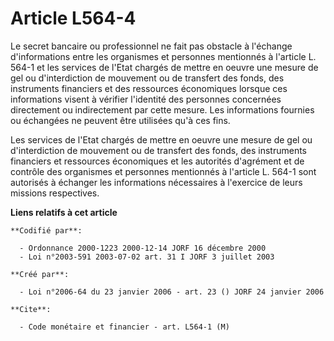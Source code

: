 # Article L564-4

Le secret bancaire ou professionnel ne fait pas obstacle à l'échange d'informations entre les organismes et personnes
mentionnés à l'article L. 564-1 et les services de l'Etat chargés de mettre en oeuvre une mesure de gel ou d'interdiction de
mouvement ou de transfert des fonds, des instruments financiers et des ressources économiques lorsque ces informations visent
à vérifier l'identité des personnes concernées directement ou indirectement par cette mesure. Les informations fournies ou
échangées ne peuvent être utilisées qu'à ces fins.

Les services de l'Etat chargés de mettre en oeuvre une mesure de gel ou d'interdiction de mouvement ou de transfert des
fonds, des instruments financiers et ressources économiques et les autorités d'agrément et de contrôle des organismes et
personnes mentionnés à l'article L. 564-1 sont autorisés à échanger les informations nécessaires à l'exercice de leurs
missions respectives.

**Liens relatifs à cet article**

	**Codifié par**:

	  - Ordonnance 2000-1223 2000-12-14 JORF 16 décembre 2000
	  - Loi n°2003-591 2003-07-02 art. 31 I JORF 3 juillet 2003

	**Créé par**:

	  - Loi n°2006-64 du 23 janvier 2006 - art. 23 () JORF 24 janvier 2006

	**Cite**:

	  - Code monétaire et financier - art. L564-1 (M)
